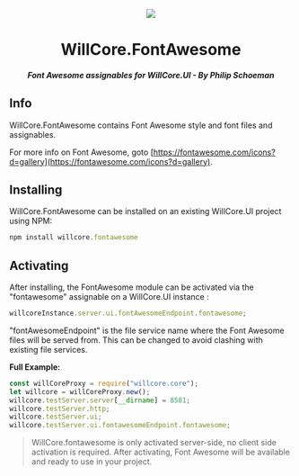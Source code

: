 <p align="center">
<img src="res/WillCoreLogo.png" />
<h1 align="center">WillCore.FontAwesome</h1>
<h5 align="center">Font Awesome assignables for WillCore.UI - By Philip Schoeman</h5>
</p>

## Info

WillCore.FontAwesome contains Font Awesome style and font files and assignables. 

For more info on Font Awesome, goto [https://fontawesome.com/icons?d=gallery](https://fontawesome.com/icons?d=gallery).

## Installing

WillCore.FontAwesome can be installed on an existing WillCore.UI project using NPM:

```javascript
npm install willcore.fontawesome
```

## Activating

After installing, the FontAwesome module can be activated via the "fontawesome" assignable on a WillCore.UI instance :

```javascript
willcoreInstance.server.ui.fontAwesomeEndpoint.fontawesome;
```

"fontAwesomeEndpoint" is the file service name where the Font Awesome files will be served from. This can be changed to avoid clashing with existing file services.

__Full Example:__

```javascript
const willCoreProxy = require("willcore.core");
let willcore = willCoreProxy.new();
willcore.testServer.server[__dirname] = 8581;
willcore.testServer.http;
willcore.testServer.ui;
willcore.testServer.ui.fontawesomeEndpoint.fontawesome;
```

>WillCore.fontawesome is only activated server-side, no client side activation is required. After activating, Font Awesome will be available and ready to use in your project.

